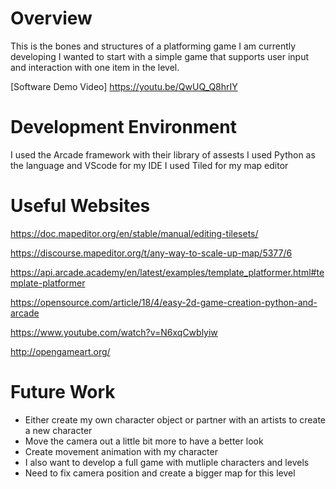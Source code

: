 # Overview

This is the bones and structures of a platforming game I am currently developing
I wanted to start with a simple game that supports user input and interaction
with one item in the level. 

[Software Demo Video] https://youtu.be/QwUQ_Q8hrIY

# Development Environment

I used the Arcade framework with their library of assests
I used Python as the language and VScode for my IDE
I used Tiled for my map editor

# Useful Websites

https://doc.mapeditor.org/en/stable/manual/editing-tilesets/

https://discourse.mapeditor.org/t/any-way-to-scale-up-map/5377/6

https://api.arcade.academy/en/latest/examples/template_platformer.html#template-platformer

https://opensource.com/article/18/4/easy-2d-game-creation-python-and-arcade 

https://www.youtube.com/watch?v=N6xqCwblyiw

http://opengameart.org/

# Future Work

* Either create my own character object or partner with an artists to create a new character
* Move the camera out a little bit more to have a better look
* Create movement animation with my character
* I also want to develop a full game with mutliple characters and levels
* Need to fix camera position and create a bigger map for this level
